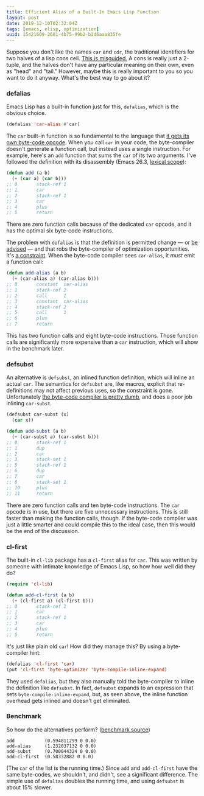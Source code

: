 ```yaml
---
title: Efficient Alias of a Built-In Emacs Lisp Function
layout: post
date: 2019-12-10T02:32:04Z
tags: [emacs, elisp, optimization]
uuid: 15421609-2681-4b75-99b2-b2d6aaa835fe
---
```


Suppose you don't like the names `car` and `cdr`, the traditional
identifiers for two halves of a lisp cons cell. [This is
misguided.][irreal] A cons is really just a 2-tuple, and the halves
don't have any particular meaning on their own, even as "head" and
"tail." However, maybe this is really important to you so you want to
do it anyway. What's the best way to go about it?

### defalias

Emacs Lisp has a built-in function just for this, `defalias`, which
is the obvious choice.

```cl
(defalias 'car-alias #'car)
```

The `car` built-in function is so fundamental to the language that [it
gets its own byte-code opcode][bc]. When you call `car` in your code,
the byte-compiler doesn't generate a function call, but instead uses a
single instruction. For example, here's an `add` function that sums
the `car` of its two arguments. I've followed the definition with its
disassembly (Emacs 26.3, [lexical scope][lex]):

```cl
(defun add (a b)
  (+ (car a) (car b)))
;; 0       stack-ref 1
;; 1       car
;; 2       stack-ref 1
;; 3       car
;; 4       plus
;; 5       return
```

There are zero function calls because of the dedicated `car` opcode, and
it has the optimal six byte-code instructions.

The problem with `defalias` is that the definition is permitted change
— or [be advised][advice] — and that robs the byte-compiler of
optimization opportunities. It's [a constraint][knife]. When the
byte-code compiler sees `car-alias`, it *must* emit a function call:

```cl
(defun add-alias (a b)
  (+ (car-alias a) (car-alias b)))
;; 0       constant  car-alias
;; 1       stack-ref 2
;; 2       call      1
;; 3       constant  car-alias
;; 4       stack-ref 2
;; 5       call      1
;; 6       plus
;; 7       return
```

This has two function calls and eight byte-code instructions. Those
function calls are significantly more expensive than a `car`
instruction, which will show in the benchmark later.

### defsubst

An alternative is `defsubst`, an inlined function definition, which
will inline an actual `car`. The semantics for `defsubst` are, like
macros, explicit that re-definitions may not affect previous uses, so
the constraint is gone. Unfortunately [the byte-code compiler is
pretty dumb][dumb], and does a poor job inlining `car-subst`.

```cl
(defsubst car-subst (x)
  (car x))

(defun add-subst (a b)
  (+ (car-subst a) (car-subst b)))
;; 0       stack-ref 1
;; 1       dup
;; 2       car
;; 3       stack-set 1
;; 5       stack-ref 1
;; 6       dup
;; 7       car
;; 8       stack-set 1
;; 10      plus
;; 11      return
```

There are zero function calls and ten byte-code instructions. The
`car` opcode *is* in use, but there are five unnecessary instructions.
This is still faster than making the function calls, though. If the
byte-code compiler was just a little smarter and could compile this to
the ideal case, then this would be the end of the discussion.

### cl-first

The built-in `cl-lib` package has a `cl-first` alias for `car`. This was
written by someone with intimate knowledge of Emacs Lisp, so how how
well did they do?

```cl
(require 'cl-lib)

(defun add-cl-first (a b)
  (+ (cl-first a) (cl-first b)))
;; 0       stack-ref 1
;; 1       car
;; 2       stack-ref 1
;; 3       car
;; 4       plus
;; 5       return
```

It's just like plain old `car`! How did they manage this? By using a
byte-compiler hint:

```cl
(defalias 'cl-first 'car)
(put 'cl-first 'byte-optimizer 'byte-compile-inline-expand)
```

They used `defalias`, but they also manually told the byte-compiler to
inline the definition like `defsubst`. In fact, `defsubst` expands to an
expression that sets `byte-compile-inline-expand`, but, as seen above,
the inline function overhead gets inlined and doesn't get eliminated.

### Benchmark

So how do the alternatives perform? ([benchmark source][gist])

    add           (0.594811299 0 0.0)
    add-alias     (1.232037132 0 0.0)
    add-subst     (0.700044324 0 0.0)
    add-cl-first  (0.58332882 0 0.0)

(The `car` of the list is the running time.) Since `add` and
`add-cl-first` have the same byte-codes, we shouldn't, and didn't, see
a significant difference. The simple use of `defalias` doubles the
running time, and using `defsubst` is about 15% slower.


[advice]: /blog/2013/01/22/
[bc]: /blog/2014/01/04/
[dumb]: /blog/2019/02/24/
[gist]: https://gist.github.com/skeeto/36baa3b1493f53eab4e082b449448a96
[irreal]: https://irreal.org/blog/?p=8500
[knife]: /blog/2019/12/09/
[lex]: /blog/2016/12/22/
